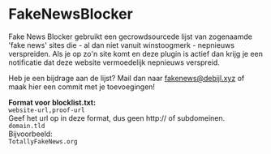 # FakeNewsBlocker

Fake News Blocker gebruikt een gecrowdsourcede lijst van zogenaamde 'fake news' sites die - al dan niet vanuit winstoogmerk - nepnieuws verspreiden. Als je op zo'n site komt en deze plugin is actief dan krijg je een notificatie dat deze website vermoedelijk nepnieuws verspreid.

Heb je een bijdrage aan de lijst? Mail dan naar fakenews@debijl.xyz of maak hier een commit met je toevoegingen!


__Format voor blocklist.txt:__  
`website-url,proof-url`  
Geef het url op in deze format, dus geen http:// of subdomeinen.  
`domain.tld`  
Bijvoorbeeld:  
`TotallyFakeNews.org`
